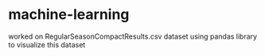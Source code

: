 # machine-learning
worked on RegularSeasonCompactResults.csv dataset using pandas library to visualize this dataset

